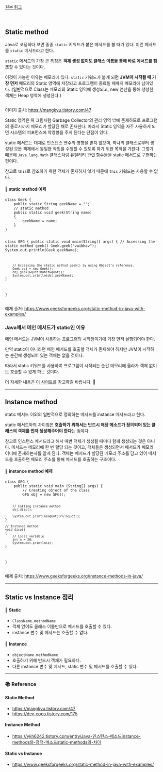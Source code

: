 <p><a href="https://velog.io/@yje9802/Java-Static-method-Instance-method" color="black">원본 링크</a></p><br><h2 id="static-method">Static method</h2>
<p>Java로 코딩하다 보면 종종 <code>static</code> 키워드가 붙은 메서드를 볼 때가 있다. 이런 메서드를 <code>static</code> 메서드라고 한다. </p>
<p><code>static</code> 메서드의 가장 큰 특징은 <strong>객체 생성 없이도 클래스 이름을 통해 바로 메서드를 참조</strong>할 수 있다는 것이다. </p>
<p>이것이 가능한 이유는 메모리에 있다. <code>static</code> 키워드가 붙게 되면 <strong>JVM이 시작될 때 가장 먼저</strong> 메모리의 Static 영역에 저장되고 프로그램이 종료될 때까지 메모리에 남아있다. (일반적으로 Class는 메모리의 Static 영역에 생성되고, new 연산을 통해 생성한 객체는 Heap 영역에 생성된다.)</p>
<p><img alt="" src="https://velog.velcdn.com/images/yje9802/post/2a94d1e3-21c7-4f18-b208-5ffdadec5cd5/image.png" /></p>
<p>이미지 출처: <a href="https://mangkyu.tistory.com/47">https://mangkyu.tistory.com/47</a></p>
<p>Static 영역은 위 그림처럼 Garbage Collector의 관리 영역 밖에 존재하므로 프로그램의 종료시까지 메모리가 할당된 채로 존재한다. 따라서 Static 영역을 자주 사용하게 되면 시스템의 퍼포먼스에 악영향을 주게 된다는 단점이 있다. </p>
<p>static 메서드는 대체로 인스턴스 변수의 영향을 받지 않으며, 하나의 클래스로부터 생성된 모든 객체에서 동일한 작업을 수행할 수 있도록 하기 위한 목적을 가진다. 그렇기 때문에 <code>Java.lang.Math</code> 클래스처럼 유틸리티 관련 함수들을 static 메서드로 구현하는 편이다. </p>
<p>참고로 <code>this</code>로 참조하기 위한 객체가 존재하지 않기 때문에 <code>this</code> 키워드는 사용할 수 없다.</p>
<h4 id="📌-static-method-예제">📌 static method 예제</h4>
<pre><code class="language-java">class Geek {
    public static String geekName = &quot;&quot;;
    // static method
    public static void geek(String name)
    {
        geekName = name;
    }
}

class GFG {
    public static void main(String[] args)
    {
        // Accessing the static method geek()
        Geek.geek(&quot;vaibhav&quot;);
        System.out.println(Geek.geekName);

        // Accessing the static method geek() by using Object's reference. 
        Geek obj = new Geek();
        obj.geek(&quot;mohit&quot;);
        System.out.println(obj.geekName);
    }
}</code></pre>
<p>예제 출처: <a href="https://www.geeksforgeeks.org/static-method-in-java-with-examples/">https://www.geeksforgeeks.org/static-method-in-java-with-examples/</a></p>
<h3 id="java에서-메인-메서드가-static인-이유">Java에서 메인 메서드가 static인 이유</h3>
<p>메인 메서드는 JVM이 사용하는 프로그램의 시작점이기에 가장 먼저 실행되어야 한다. </p>
<p>만약 static이 아니라면 메인 메서드를 호출할 객체가 존재해야 하지만 JVM이 시작하는 순간에 생성되어 있는 객체는 없을 것이다. </p>
<p>따라서 static 키워드를 사용하여 프로그램이 시작되는 순간 메모리에 올라가 객체 없이도 호출할 수 있게 하는 것이다. </p>
<p>더 자세한 내용은 <a href="https://www.scaler.com/topics/why-main-method-is-static-in-java/">이 사이트</a>를 참고하길 바랍니다. 💪</p>
<hr />
<h2 id="instance-method">Instance method</h2>
<p>static 메서드 이외의 일반적으로 정의하는 메서드를 instance 메서드라고 한다. </p>
<p>static 메서드와의 차이점은 <strong>호출하기 위해서는 반드시 해당 메소드가 정의되어 있는 클래스의 객체를 먼저 생성해주어야 한다</strong>는 점이다. </p>
<p>참고로 인스턴스 메서드라고 해서 매번 객체가 생성될 때마다 함께 생성되는 것은 아니다. 메서드는 메모리에 한 번 할당 되는 것이고, 객체들은 생성되면서 메서드가 메모리 어디에 존재하는지를 알게 된다. 객체는 메서드가 할당된 메모리 주소를 담고 있어 메서드를 호출하면 메모리 주소를 통해 메서드를 호출하는 구조이다. </p>
<h4 id="📌-instance-method-예제">📌 instance method 예제</h4>
<pre><code class="language-java">class GFG { 
    public static void main (String[] args) { 
        // Creating object of the class 
        GFG obj = new GFG();         

        // Calling instance method 
        obj.disp(); 

        System.out.println(&quot;GFG!&quot;); 
    } 

    // Instance method 
    void disp()                                 
    { 
        // Local variable 
        int a = 20;                             
        System.out.println(a); 
    } 
} </code></pre>
<p>예제 출처: <a href="https://www.geeksforgeeks.org/instance-methods-in-java/">https://www.geeksforgeeks.org/instance-methods-in-java/</a></p>
<hr />
<h2 id="static-vs-instance-정리">Static vs Instance 정리</h2>
<h4 id="📌-static">📌 Static</h4>
<ul>
<li><code>ClassName.methodName</code></li>
<li>객체 없이도 클래스 이름만으로 메서드를 호출할 수 있다. </li>
<li>instance 변수 및 메서드는 호출할 수 없다. </li>
</ul>
<h4 id="📌-instance">📌 Instance</h4>
<ul>
<li><code>objectName.methodName</code></li>
<li>호출하기 위해 반드시 객체가 필요하다.</li>
<li>다른 instance 변수 및 메서드, static 변수 및 메서드를 호출할 수 있다.</li>
</ul>
<hr />
<h3 id="📚-reference">📚 Reference</h3>
<h4 id="static-method-1">Static Method</h4>
<ul>
<li><a href="https://mangkyu.tistory.com/47">https://mangkyu.tistory.com/47</a></li>
<li><a href="https://dev-coco.tistory.com/175">https://dev-coco.tistory.com/175</a></li>
</ul>
<h4 id="instance-method-1">Instance Method</h4>
<ul>
<li><a href="https://ykh6242.tistory.com/entry/Java-%EC%9D%B8%EC%8A%A4%ED%84%B4%EC%8A%A4-%EB%A9%94%EC%86%8C%EB%93%9Cinstance-methods%EC%99%80-%EC%A0%95%EC%A0%81-%EB%A9%94%EC%86%8C%EB%93%9Cstatic-methods%EC%9D%98-%EC%B0%A8%EC%9D%B4">https://ykh6242.tistory.com/entry/Java-인스턴스-메소드instance-methods와-정적-메소드static-methods의-차이</a> </li>
</ul>
<h4 id="static-vs-instance">Static vs Instance</h4>
<ul>
<li><a href="https://www.geeksforgeeks.org/static-method-in-java-with-examples/">https://www.geeksforgeeks.org/static-method-in-java-with-examples/</a></li>
</ul>